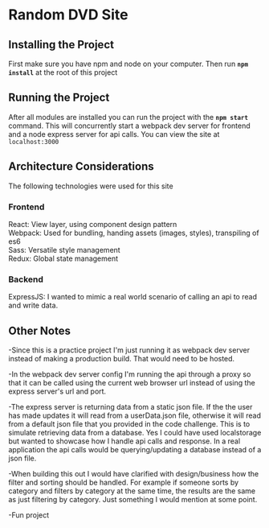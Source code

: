 # Random DVD Site

## Installing the Project

First make sure you have npm and node on your computer. Then run **`npm install`** at the root of this project

## Running the Project

After all modules are installed you can run the project with the **`npm start`** command. This will concurrently start a webpack dev server for frontend and a node express server for api calls. You can view the site at `localhost:3000`

## Architecture Considerations
The following technologies were used for this site

### Frontend
React: View layer, using component design pattern <br />
Webpack: Used for bundling, handing assets (images, styles), transpiling of es6<br />
Sass: Versatile style management<br />
Redux: Global state management

### Backend
ExpressJS: I wanted to mimic a real world scenario of calling an api to read and write data.

## Other Notes
-Since this is a practice project I'm just running it as webpack dev server instead of making a production build. That would need to be hosted. 

-In the webpack dev server config I'm running the api through a proxy so that it can be called using the current web browser url instead of using the express server's url and port. 

-The express server is returning data from a static json file. If the the user has made updates it will read from a userData.json file, otherwise it will read from a default json file that you provided in the code challenge.  This is to simulate retrieving data from a database. Yes I could have used localstorage but wanted to showcase how I handle api calls and response. In a real application the api calls would be querying/updating a database instead of a json file.

-When building this out I would have clarified with design/business how the filter and sorting should be handled. For example if someone sorts by category and  filters by category at the same time, the results are the same as just filtering by category. Just something I would mention at some point.

-Fun project